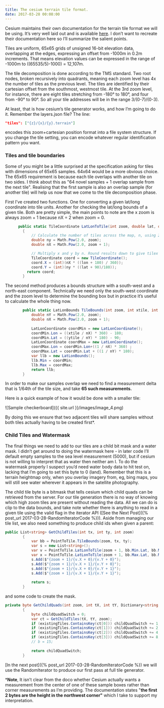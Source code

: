 ```yaml
---
title: The cesium terrain tile format. 
date: 2017-03-28 00:08:00
---
```



Cesium maintains their own documentation for the terrain tile format we will be using.  It’s very well laid out and is available [here](https://cesiumjs.org/data-and-assets/terrain/formats/heightmap-1.0.html). I don’t want to recreate their documentation here so I’ll summarize the salient points.

Tiles are uniform, 65x65 grids of unsigned 16-bit elevation data, overlapping at the edges, expressing an offset from -1000m in 0.2m increments. That means elevation values can be expressed in the range of -1000m to ((65535/5)-1000) = 12,107m.

The tile decomposition is done according to the TMS standard. Two root nodes, broken recursively into quadrants, meaning each zoom level has 4x the number of tiles as the previous level. The tiles are identified by their cartesian offset from the southmost, westmost tile.  At the 3rd zoom level, for instance, there are eight tiles stretching from -180° to 180°, and four from -90° to 90°.  So all your tile addresses will be in the range 3/(0-7)/(0-3).

At least, that is how cesium’s tile generator works, and how I’m going to do it.  Remember the layers.json file?  The line:

```JSON
"tiles": ["{z}/{x}/{y}.terrain"]
```

encodes this zoom+cartesian position format into a file system structure. If you change the tile setting, you can encode whatever regular identification pattern you want.

### Tiles and tile boundaries

Some of you might be a little surprised at the specification asking for tiles with dimensions of 65x65 samples. 64x64 would be a more obvious choice.  The 65x65 requirement is because each tile overlaps with another tile on two sides. I think about this as "64 novel samples + 1 overlap sample from the next tile". Realising that the first sample is also an overlap sample (for another tile) will help us now that we come to the tile decomposition phase.

First I’ve created two functions.  One for converting a given lat/long coordinate into tile units.  Another for checking the lat/long bounds of a given tile.  Both are pretty simple, the main points to note are the x zoom is always zoom + 1 because nX = 2 when zoom = 0.
```c#
      public static TileCoordinate LatLonToTile(int zoom, double lat, double lon)
    	{
        	// Calculate the number of tiles across the map, n, using 2^zoom
        	double ny = Math.Pow(2.0, zoom);
        	double nX = Math.Pow(2.0, zoom + 1);

        	// Multiply x and y by n. Round results down to give tilex and tiley.
        	TileCoordinate coord = new TileCoordinate();
        	coord.X = (int)(nX * ((lon + 180) / 360));
        	coord.Y = (int)(ny * ((lat + 90)/180));
      	  return coord;
    	}
 ```

The second method produces a bounds structure with a south-west and a north-east component. Technically we need only the south-west coordinate and the zoom level to determine the bounding box but in practice it’s useful to calculate the whole thing now.

```c#
    	public static LatLonBounds TileBounds(int zoom, int xtile, int ytile) {
        	double nY = Math.Pow(2.0, zoom);
        	double nX = Math.Pow(2.0, zoom + 1);
 
        	LatLonCoordinate coordMin = new LatLonCoordinate();
        	coordMin.Lon = ((xtile / nX) * 360) - 180;
        	coordMin.Lat = ((ytile / nY) * 180) - 90;
        	LatLonCoordinate coordMax = new LatLonCoordinate();
        	coordMax.Lon = coordMin.Lon+((1 / nX) * 360) ;
        	coordMax.Lat = coordMin.Lat + ((1 / nY) * 180);
        	var llb = new LatLonBounds();
        	llb.Min = coordMin;
        	llb.Max = coordMax;
        	return llb;
    	}
```
In order to make our samples overlap we need to find a measurement delta that is 1/64th of the tile size, and take **65 such measurements.**

Here is a quick example of how it would be done with a smaller tile:

![Sample checkerboard]({{ site.url }}/images/image_4.png)

By doing this we ensure that two adjacent tiles will share samples without both tiles actually having to be created first*.

### Child Tiles and Watermask

The final things we need to add to our tiles are a child bit mask and a water mask.  I didn’t get around to doing the watermask here - in later code I’ll default empty samples to the sea level measurement (5000), but if cesium is not willing to interpret that as water then neither am I. To do the watermask properly I suspect you’d need water body data to hit test on, lacking that I’m going to set this byte to 0 (land). Remember that this is a terrain heightmap only, when you overlay imagery from, eg, bing maps, you will still see water wherever it appears in the satellite photography.

The child tile byte is a bitmask that tells cesium which child quads can be retrieved from the server. For our tile generation there is no way of knowing which high zoom tiles are present without reading the data.  All we can do is clip to the data bounds, and take note whether there is anything to read in a given tile using the valid flag in the iterator API ([See the Next Post]({% post_url 2017-03-28-RandomIteratorCode %})). Aside from managing our tile list, we also need something to produce child ids when given a parent:

```c#
public List<string> GetChildTiles(int tx, int ty, int zoom)
    	{
        	var bb = PointToTile.TileBounds(zoom, tx, ty);
        	var s = new List<string>();
        	var v = PointToTile.LatLonToTile(zoom + 1, bb.Min.Lat, bb.Min.Lon);
        	var x = PointToTile.LatLonToTile(zoom + 1, bb.Max.Lat, bb.Max.Lon);
        	s.Add($"{zoom + 1}/{v.X + 0}/{v.Y + 0}");
        	s.Add($"{zoom + 1}/{v.X + 1}/{v.Y + 0}");
        	s.Add($"{zoom + 1}/{v.X + 0}/{v.Y + 1}");
        	s.Add($"{zoom + 1}/{v.X + 1}/{v.Y + 1}");
 
        	return s;
    	}
```
 and some code to create the mask.

```c#
private byte GetChildQuads(int zoom, int tX, int tY, Dictionary<string, string> existingTiles)
    	{
        	byte childQuadSwitch = 0;
        	var ct = GetChildTiles(tX, tY, zoom);
        	if (existingTiles.ContainsKey(ct[0])) childQuadSwitch += 1;
        	if (existingTiles.ContainsKey(ct[1])) childQuadSwitch += 2;
        	if (existingTiles.ContainsKey(ct[2])) childQuadSwitch += 4;
        	if (existingTiles.ContainsKey(ct[3])) childQuadSwitch += 8;
        	// b = 15;
 
        	return childQuadSwitch;
    	}
```

[In the next post]({% post_url 2017-03-28-RandomIteratorCode %}) we will use the RandomIterator to produce our first pass at full tile generator.

***Note**, It isn’t clear from the doco whether Cesium actually wants a measurement from the center of one of these sample boxes rather than corner measurements as I’m providing.  The documentation states "**the first 2 bytes are the height in the northwest corner"** which I take to support my interpretation.
